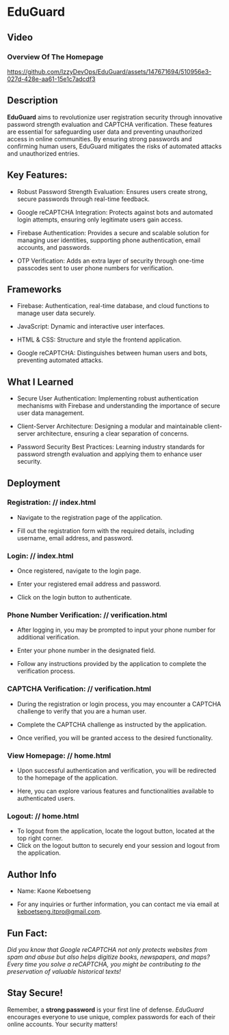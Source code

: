 # EduGuard

## Video 

### Overview Of The Homepage

https://github.com/IzzyDevOps/EduGuard/assets/147671694/510956e3-027d-428e-aa61-15e1c7adcdf3

## Description

**EduGuard** aims to revolutionize user registration security through innovative password strength evaluation and CAPTCHA verification. These features are essential for safeguarding user data and preventing unauthorized access in online communities. By ensuring strong passwords and confirming human users, EduGuard mitigates the risks of automated attacks and unauthorized entries.

## Key Features:

* Robust Password Strength Evaluation: Ensures users create strong, secure passwords through real-time feedback.

* Google reCAPTCHA Integration: Protects against bots and automated login attempts, ensuring only legitimate users gain access.

* Firebase Authentication: Provides a secure and scalable solution for managing user identities, supporting phone authentication, email accounts, and passwords.

* OTP Verification: Adds an extra layer of security through one-time passcodes sent to user phone numbers for verification.

## Frameworks

- Firebase: Authentication, real-time database, and cloud functions to manage user data securely.

- JavaScript: Dynamic and interactive user interfaces.

- HTML & CSS: Structure and style the frontend application.

- Google reCAPTCHA: Distinguishes between human users and bots, preventing automated attacks.

## What I Learned

* Secure User Authentication: Implementing robust authentication mechanisms with Firebase and understanding the importance of secure user data management.

* Client-Server Architecture: Designing a modular and maintainable client-server architecture, ensuring a clear separation of concerns.

* Password Security Best Practices: Learning industry standards for password strength evaluation and applying them to enhance user security.

## Deployment

### Registration: // index.html

* Navigate to the registration page of the application.

* Fill out the registration form with the required details, including username, email address, and password.

### Login: // index.html

* Once registered, navigate to the login page.

* Enter your registered email address and password.

* Click on the login button to authenticate.

### Phone Number Verification: // verification.html

* After logging in, you may be prompted to input your phone number for additional verification.

* Enter your phone number in the designated field.

* Follow any instructions provided by the application to complete the verification process.

### CAPTCHA Verification: // verification.html

* During the registration or login process, you may encounter a CAPTCHA challenge to verify that you are a human user.

* Complete the CAPTCHA challenge as instructed by the application.

* Once verified, you will be granted access to the desired functionality.

### View Homepage: // home.html

* Upon successful authentication and verification, you will be redirected to the homepage of the application.

* Here, you can explore various features and functionalities available to authenticated users.

### Logout: // home.html

* To logout from the application, locate the logout button, located at the top right corner.
* Click on the logout button to securely end your session and logout from the application.

## Author Info

- Name: Kaone Keboetseng
* For any inquiries or further information, you can contact me via email at keboetseng.itpro@gmail.com.

## Fun Fact:
_Did you know that Google reCAPTCHA not only protects websites from spam and abuse but also helps digitize books, newspapers, and maps? Every time you solve a reCAPTCHA, you might be contributing to the preservation of valuable historical texts!_

## Stay Secure!
Remember, a **strong password** is your first line of defense. _EduGuard_ encourages everyone to use unique, complex passwords for each of their online accounts. Your security matters!
